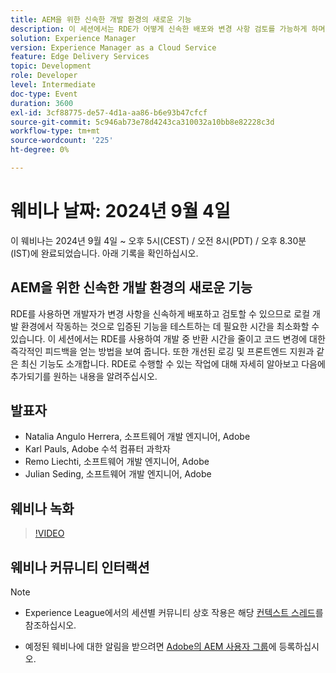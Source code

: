 ```yaml
---
title: AEM을 위한 신속한 개발 환경의 새로운 기능
description: 이 세션에서는 RDE가 어떻게 신속한 배포와 변경 사항 검토를 가능하게 하며, 개발 처리 시간을 단축하고 즉각적인 피드백을 제공하는지 보여줍니다. 또한 향상된 로깅 및 프론트엔드 지원과 같은 새로운 기능도 도입할 예정입니다.
solution: Experience Manager
version: Experience Manager as a Cloud Service
feature: Edge Delivery Services
topic: Development
role: Developer
level: Intermediate
doc-type: Event
duration: 3600
exl-id: 3cf88775-de57-4d1a-aa86-b6e93b47cfcf
source-git-commit: 5c946ab73e78d4243ca310032a10bb8e82228c3d
workflow-type: tm+mt
source-wordcount: '225'
ht-degree: 0%

---
```


# 웨비나 날짜: 2024년 9월 4일

이 웨비나는 2024년 9월 4일 ~ 오후 5시(CEST) / 오전 8시(PDT) / 오후 8.30분(IST)에 완료되었습니다.
아래 기록을 확인하십시오.

## AEM을 위한 신속한 개발 환경의 새로운 기능

RDE를 사용하면 개발자가 변경 사항을 신속하게 배포하고 검토할 수 있으므로 로컬 개발 환경에서 작동하는 것으로 입증된 기능을 테스트하는 데 필요한 시간을 최소화할 수 있습니다. 이 세션에서는 RDE를 사용하여 개발 중 반환 시간을 줄이고 코드 변경에 대한 즉각적인 피드백을 얻는 방법을 보여 줍니다. 또한 개선된 로깅 및 프론트엔드 지원과 같은 최신 기능도 소개합니다. RDE로 수행할 수 있는 작업에 대해 자세히 알아보고 다음에 추가되기를 원하는 내용을 알려주십시오.

## 발표자

* Natalia Angulo Herrera, 소프트웨어 개발 엔지니어, Adobe
* Karl Pauls, Adobe 수석 컴퓨터 과학자
* Remo Liechti, 소프트웨어 개발 엔지니어, Adobe
* Julian Seding, 소프트웨어 개발 엔지니어, Adobe

## 웨비나 녹화

>[!VIDEO](https://video.tv.adobe.com/v/3433337/)

## 웨비나 커뮤니티 인터랙션

>[!NOTE]
>
>* Experience League에서의 세션별 커뮤니티 상호 작용은 해당 [컨텍스트 스레드](https://adobe.ly/3M8MFTE)를 참조하십시오.
>
>* 예정된 웨비나에 대한 알림을 받으려면 [Adobe의 AEM 사용자 그룹](https://aem-augs.adobe.com/)에 등록하십시오.
